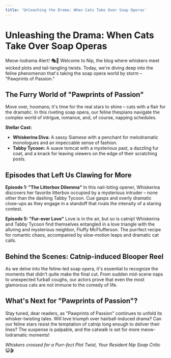 ```yaml
---
title: 'Unleashing the Drama: When Cats Take Over Soap Operas'
---
```


# Unleashing the Drama: When Cats Take Over Soap Operas

Meow-lodrama Alert! 🎭🐾 Welcome to Nip, the blog where whiskers meet wicked plots and tail-tangling twists. Today, we're diving deep into the feline phenomenon that's taking the soap opera world by storm – "Pawprints of Passion."

## The Furry World of "Pawprints of Passion"

Move over, hoomans; it's time for the real stars to shine – cats with a flair for the dramatic. In this riveting soap opera, our feline thespians navigate the complex world of intrigue, romance, and, of course, napping schedules.

**Stellar Cast:**
- **Whiskerina Diva:** A sassy Siamese with a penchant for melodramatic monologues and an impeccable sense of fashion.
- **Tabby Tycoon:** A suave tomcat with a mysterious past, a dazzling fur coat, and a knack for leaving viewers on the edge of their scratching posts.

## Episodes that Left Us Clawing for More

**Episode 1: "The Litterbox Dilemma"**
In this nail-biting opener, Whiskerina discovers her favorite litterbox occupied by a mysterious intruder – none other than the dashing Tabby Tycoon. Cue gasps and overly dramatic close-ups as they engage in a standoff that rivals the intensity of a staring contest.

**Episode 5: "Fur-ever Love"**
Love is in the air, but so is catnip! Whiskerina and Tabby Tycoon find themselves entangled in a love triangle with the alluring and mysterious neighbor, Fluffy McFlufferson. The purrfect recipe for romantic chaos, accompanied by slow-motion leaps and dramatic cat calls.

## Behind the Scenes: Catnip-induced Blooper Reel

As we delve into the feline-led soap opera, it's essential to recognize the moments that didn't quite make the final cut. From sudden mid-scene naps to unexpected furball coughs, our actors prove that even the most glamorous cats are not immune to the comedy of life.

## What's Next for "Pawprints of Passion"?

Stay tuned, dear readers, as "Pawprints of Passion" continues to unfold its whisker-twisting tales. Will love triumph over hairball-induced drama? Can our feline stars resist the temptation of catnip long enough to deliver their lines? The suspense is palpable, and the catwalk is set for more meow-lodramatic moments!

*Whiskers crossed for a Purr-fect Plot Twist,*
*Your Resident Nip Soap Critic* 😺🎬
